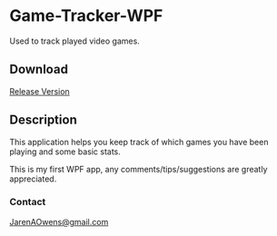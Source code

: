 # Game-Tracker-WPF
Used to track played video games.

## Download
[Release Version](/Game%20Tracker%20WPF.rar)

## Description
This application helps you keep track of which games you have been playing and some basic stats.

This is my first WPF app, any comments/tips/suggestions are greatly appreciated.

### Contact
JarenAOwens@gmail.com
